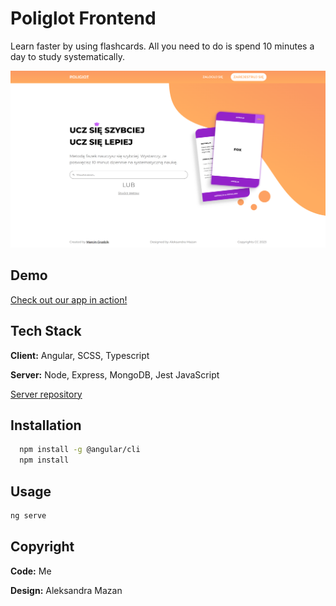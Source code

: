 
# Poliglot Frontend

Learn faster by using flashcards. All you need to do is spend 10 minutes a day to study systematically.

![App Screenshot](./github/homepage.png)


## Demo

[Check out our app in action!](https://poliglot.onrender.com/home)


## Tech Stack

**Client:** Angular, SCSS, Typescript

**Server:** Node, Express, MongoDB, Jest JavaScript

[Server repository](https://github.com/marcing20067/poliglot-backend)
  

## Installation

```bash
  npm install -g @angular/cli
  npm install 
```


## Usage

```bash
ng serve
```

## Copyright

**Code:** Me

**Design:** Aleksandra Mazan
